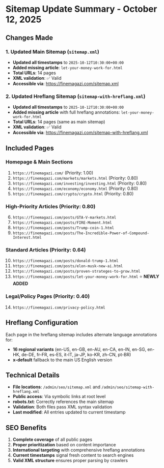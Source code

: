 # Sitemap Update Summary - October 12, 2025

## Changes Made

### 1. Updated Main Sitemap (`sitemap.xml`)
- **Updated all timestamps** to `2025-10-12T10:30:00+00:00`
- **Added missing article**: `let-your-money-work-for.html`
- **Total URLs**: 14 pages
- **XML validation**: ✅ Valid
- **Accessible via**: https://finemagazi.com/sitemap.xml

### 2. Updated Hreflang Sitemap (`sitemap-with-hreflang.xml`)
- **Updated all timestamps** to `2025-10-12T10:30:00+00:00`
- **Added missing article** with full hreflang annotations: `let-your-money-work-for.html`
- **Total URLs**: 14 pages (same as main sitemap)
- **XML validation**: ✅ Valid
- **Accessible via**: https://finemagazi.com/sitemap-with-hreflang.xml

## Included Pages

### Homepage & Main Sections
1. `https://finemagazi.com/` (Priority: 1.00)
2. `https://finemagazi.com/markets/markets.html` (Priority: 0.80)
3. `https://finemagazi.com/investing/investing.html` (Priority: 0.80)
4. `https://finemagazi.com/economy/economy.html` (Priority: 0.80)
5. `https://finemagazi.com/crypto/crypto.html` (Priority: 0.80)

### High-Priority Articles (Priority: 0.80)
6. `https://finemagazi.com/posts/GTA-V-markets.html`
7. `https://finemagazi.com/posts/FIRE-Moment.html`
8. `https://finemagazi.com/posts/Trump-coin-1.html`
9. `https://finemagazi.com/posts/The-Incredible-Power-of-Compound-Interest.html`

### Standard Articles (Priority: 0.64)
10. `https://finemagazi.com/posts/donald-trump-1.html`
11. `https://finemagazi.com/posts/elon-musk-new-ai.html`
12. `https://finemagazi.com/posts/proven-strateges-to-grow.html`
13. `https://finemagazi.com/posts/let-your-money-work-for.html` ⭐ **NEWLY ADDED**

### Legal/Policy Pages (Priority: 0.40)
14. `https://finemagazi.com/privacy-policy.html`

## Hreflang Configuration

Each page in the hreflang sitemap includes alternate language annotations for:
- **16 regional variants** (en-US, en-GB, en-AU, en-CA, en-IN, en-SG, en-HK, de-DE, fr-FR, es-ES, it-IT, ja-JP, ko-KR, zh-CN, pt-BR)
- **x-default** fallback to the main US English version

## Technical Details

- **File locations**: `/admin/seo/sitemap.xml` and `/admin/seo/sitemap-with-hreflang.xml`
- **Public access**: Via symbolic links at root level
- **robots.txt**: Correctly references the main sitemap
- **Validation**: Both files pass XML syntax validation
- **Last modified**: All entries updated to current timestamp

## SEO Benefits

1. **Complete coverage** of all public pages
2. **Proper prioritization** based on content importance
3. **International targeting** with comprehensive hreflang annotations
4. **Current timestamps** signal fresh content to search engines
5. **Valid XML structure** ensures proper parsing by crawlers